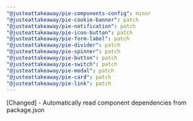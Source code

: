 ```yaml
---
"@justeattakeaway/pie-components-config": minor
"@justeattakeaway/pie-cookie-banner": patch
"@justeattakeaway/pie-notification": patch
"@justeattakeaway/pie-icon-button": patch
"@justeattakeaway/pie-form-label": patch
"@justeattakeaway/pie-divider": patch
"@justeattakeaway/pie-spinner": patch
"@justeattakeaway/pie-button": patch
"@justeattakeaway/pie-switch": patch
"@justeattakeaway/pie-modal": patch
"@justeattakeaway/pie-card": patch
"@justeattakeaway/pie-link": patch
---
```


[Changed] - Automatically read component dependencies from package.json
